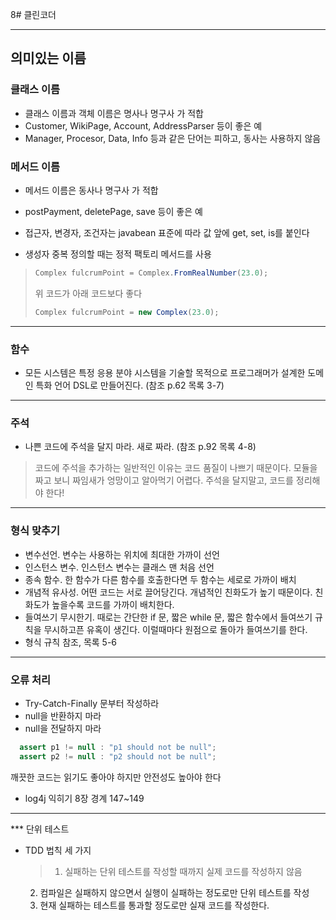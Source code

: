 8# 클린코더

***
## 의미있는 이름


### 클래스 이름
- 클래스 이름과 객체 이름은 명사나 명구사 가 적합
- Customer, WikiPage, Account, AddressParser 등이 좋은 예
- Manager, Procesor, Data, Info 등과 같은 단어는 피하고, 동사는 사용하지 않음


### 메서드 이름
- 메서드 이름은 동사나 명구사 가 적합 
- postPayment, deletePage, save 등이 좋은 예
- 접근자, 변경자, 조건자는 javabean 표준에 따라 값 앞에 get, set, is를 붙인다


- 생성자 중복 정의할 때는 정적 팩토리 메서드를 사용
> ```Java
> Complex fulcrumPoint = Complex.FromRealNumber(23.0);
> ```
> 위 코드가 아래 코드보다 좋다
> ```Java
> Complex fulcrumPoint = new Complex(23.0);
> ```


***
### 함수
- 모든 시스템은 특정 응용 분야 시스템을 기술할 목적으로 프로그래머가 설계한 도메인 특화 언어 DSL로 만들어진다. (참조 p.62 목록 3-7)


***
### 주석
- 나쁜 코드에 주석을 달지 마라. 새로 짜라. (참조 p.92 목록 4-8)
 > 코드에 주석을 추가하는 일반적인 이유는 코드 품질이 나쁘기 때문이다. 모듈을 짜고 보니 짜임새가 엉망이고 알아먹기 어렵다. 주석을 달지말고, 코드를 정리해야 한다!


***
### 형식 맞추기
- 변수선언. 변수는 사용하는 위치에 최대한 가까이 선언
- 인스턴스 변수. 인스턴스 변수는 클래스 맨 처음 선언
- 종속 함수. 한 함수가 다른 함수를 호출한다면 두 함수는 세로로 가까이 배치
- 개념적 유사성. 어떤 코드는 서로 끌어당긴다. 개념적인 친화도가 높기 때문이다. 친화도가 높을수록 코드를 가까이 배치한다.
- 들여쓰기 무시한기. 때로는 간단한 if 문, 짧은 while 문, 짧은 함수에서 들여쓰기 규칙을 무시하고픈 유혹이 생긴다. 이럴때마다 원점으로 돌아가 들여쓰기를 한다.
- 형식 규칙 참조, 목록 5-6


***
### 오류 처리
- Try-Catch-Finally 문부터 작성하라
- null을 반환하지 마라
- null을 전달하지 마라

```Java
  assert p1 != null : "p1 should not be null";
  assert p2 != null : "p2 should not be null";

```

깨끗한 코드는 읽기도 좋아야 하지만  안전성도 높아야 한다

- log4j 익히기 8장 경계 147~149


***
*** 단위 테스트
- TDD 법칙 세 가지
  > 1. 실패하는 단위 테스트를 작성할 때까지 실제 코드를 작성하지 않음
    2. 컴파일은 실패하지 않으면서 실행이 실패하는 정도로만 단위 테스트를 작성
    3. 현재 실패하는 테스트를 통과할 정도로만 실재 코드를 작성한다.